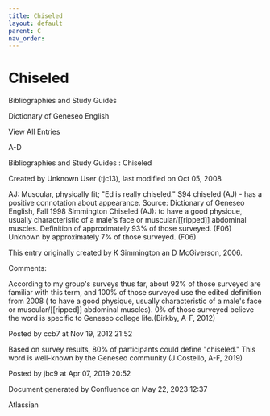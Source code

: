 ```yaml
---
title: Chiseled
layout: default
parent: C
nav_order:
---
```


# Chiseled

Bibliographies and Study Guides

Dictionary of Geneseo English

View All Entries

A-D

Bibliographies and Study Guides : Chiseled

Created by  Unknown User (tjc13), last modified on Oct 05, 2008

AJ: Muscular, physically fit; &quot;Ed is really chiseled.&quot; S94 chiseled (AJ) - has a positive connotation about appearance. Source: Dictionary of Geneseo English, Fall 1998 Simmington Chiseled (AJ): to have a good physique, usually characteristic of a male's face or muscular/[[ripped]] abdominal muscles. Definition of approximately 93% of those surveyed. (F06) Unknown by approximately 7% of those surveyed. (F06)

This entry originally created by K Simmington an D McGiverson, 2006.

Comments:

According to my group's surveys thus far, about 92% of those surveyed are familiar with this term, and 100% of those surveyed use the edited definition from 2008 ( to have a good physique, usually characteristic of a male's face or muscular/[[ripped]] abdominal muscles). 0% of those surveyed believe the word is specific to Geneseo college life.(Birkby, A-F, 2012)

Posted by ccb7 at Nov 19, 2012 21:52

Based on survey results, 80% of participants could define &quot;chiseled.&quot; This word is well-known by the Geneseo community (J Costello, A-F, 2019)

Posted by jbc9 at Apr 07, 2019 20:52

Document generated by Confluence on May 22, 2023 12:37

Atlassian
